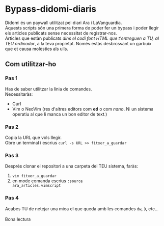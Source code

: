 # Bypass-didomi-diaris

Didomi és un paywall utilitzat pel diari Ara i LaVanguardia.<br />
Aquests scripts són una primera forma de poder fer un bypass i poder llegir els articles publicats sense necessitat de registrar-nos.<br />
Articles que estàn publicats *dins el codi font HTML que t'entreguen a TU, al TEU ordinador*, a la teva propietat. Només estàs desbrossant un garbuix que et causa molèsties als ulls.

## Com utilitzar-ho

### Pas 1

Has de saber utilitzar la línia de comandes.<br />
Necessitaràs:
- Curl
- Vim o NeoVim (res d'altres editors com **ed** o com *nano*. Ni un sistema operatiu al que li manca un bon editor de text.)

### Pas 2

Copia la URL que vols llegir.<br />
Obre un terminal i escrius <code>curl -s URL >> fitxer_a_guardar</code>

### Pas 3

Després clonar el repositori a una carpeta del TEU sistema, faràs:
1. <code>vim fitxer_a_guardar</code>
2. en mode comanda escrius <code>:source ara_articles.vimscript</code>

### Pas 4

Acabes TU de netejar una mica el que queda amb les comandes <code>dw</code>, <code>D</code>, etc...<br />
<br />
Bona lectura
